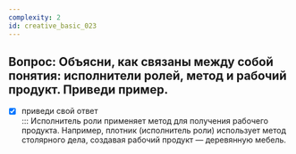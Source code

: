```yaml
---
complexity: 2
id: creative_basic_023
---
```

## Вопрос: Объясни, как связаны между собой понятия: исполнители ролей, метод и рабочий продукт. Приведи пример.

- [x] приведи свой ответ  
  ::: Исполнитель роли применяет метод для получения рабочего продукта. Например, плотник (исполнитель роли) использует метод столярного дела, создавая рабочий продукт — деревянную мебель.